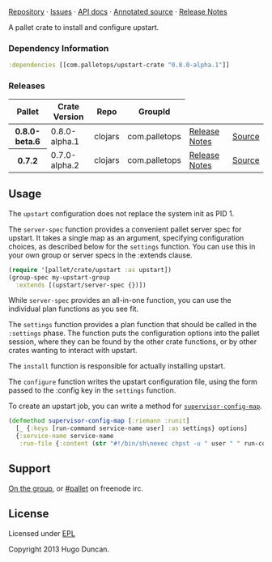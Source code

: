 [Repository](https://github.com/pallet/upstart-crate) &#xb7;
[Issues](https://github.com/pallet/upstart-crate/issues) &#xb7;
[API docs](http://palletops.com/upstart-crate/0.8/api) &#xb7;
[Annotated source](http://palletops.com/upstart-crate/0.8/annotated/uberdoc.html) &#xb7;
[Release Notes](https://github.com/pallet/upstart-crate/blob/develop/ReleaseNotes.md)

A pallet crate to install and configure upstart.

### Dependency Information

```clj
:dependencies [[com.palletops/upstart-crate "0.8.0-alpha.1"]]
```

### Releases

<table>
<thead>
  <tr><th>Pallet</th><th>Crate Version</th><th>Repo</th><th>GroupId</th></tr>
</thead>
<tbody>
  <tr>
    <th>0.8.0-beta.6</th>
    <td>0.8.0-alpha.1</td>
    <td>clojars</td>
    <td>com.palletops</td>
    <td><a href='https://github.com/pallet/upstart-crate/blob/0.8.0-alpha.1/ReleaseNotes.md'>Release Notes</a></td>
    <td><a href='https://github.com/pallet/upstart-crate/blob/0.8.0-alpha.1/'>Source</a></td>
  </tr>
  <tr>
    <th>0.7.2</th>
    <td>0.7.0-alpha.2</td>
    <td>clojars</td>
    <td>com.palletops</td>
    <td><a href='https://github.com/pallet/upstart-crate/blob/0.7.0-alpha.2/ReleaseNotes.md'>Release Notes</a></td>
    <td><a href='https://github.com/pallet/upstart-crate/blob/0.7.0-alpha.2/'>Source</a></td>
  </tr>
</tbody>
</table>

## Usage

The `upstart` configuration does not replace the system init as PID 1.

The `server-spec` function provides a convenient pallet server spec for
upstart.  It takes a single map as an argument, specifying configuration
choices, as described below for the `settings` function.  You can use this
in your own group or server specs in the :extends clause.

```clj
(require '[pallet/crate/upstart :as upstart])
(group-spec my-upstart-group
  :extends [(upstart/server-spec {})])
```

While `server-spec` provides an all-in-one function, you can use the individual
plan functions as you see fit.

The `settings` function provides a plan function that should be called in the
`:settings` phase.  The function puts the configuration options into the pallet
session, where they can be found by the other crate functions, or by other
crates wanting to interact with upstart.

The `install` function is responsible for actually installing upstart.

The `configure` function writes the upstart configuration file, using the form
passed to the :config key in the `settings` function.

To create an upstart job, you can write a method for
[`supervisor-config-map`](http://palletops.com/api/0.8/pallet.crate.service.html#var-supervisor-config-map).

```clj
(defmethod supervisor-config-map [:riemann :runit]
  [_ {:keys [run-command service-name user] :as settings} options]
  {:service-name service-name
   :run-file {:content (str "#!/bin/sh\nexec chpst -u " user " " run-command)}})
```

## Support

[On the group](http://groups.google.com/group/pallet-clj), or
[#pallet](http://webchat.freenode.net/?channels=#pallet) on freenode irc.

## License

Licensed under [EPL](http://www.eclipse.org/legal/epl-v10.html)

Copyright 2013 Hugo Duncan.
